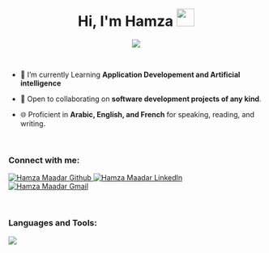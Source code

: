 <h1 align="center">Hi, I'm Hamza <img src="https://media.giphy.com/media/hvRJCLFzcasrR4ia7z/giphy.gif" width="35"></h1>
<p align="center">
  <a href="https://github.com/H4MZ4-M44D4R"><img src="https://readme-typing-svg.herokuapp.com?lines=Software+Engineering+Student;Full+Stack+Web+Developer;AI%20Engineer;Always%20learning%20new20things%&center=true&width=500&height=50"></a>
</p>

<br/>

- 🔭 I’m currently Learning **Application Developement and Artificial intelligence**

- 🤝 Open to collaborating on **software development projects of any kind**.

- 🌐 Proficient in **Arabic, English, and French** for speaking, reading, and writing.

<br/>

<h3 align="left">Connect with me:</h3>
<p align="left">
  <a href="https://github.com/H4MZ4-M44D4R" target="blank">
    <img src="https://skillicons.dev/icons?i=github" alt="Hamza Maadar Github"/>
  </a>
  <a href="https://www.linkedin.com/in/hamza-maadar-3a495a2a4" target="blank">
    <img src="https://skillicons.dev/icons?i=linkedin" alt="Hamza Maadar LinkedIn"/>
  </a>
  <a href="mailto:hamzamaadar@gmail.com" target="blank">
    <img src="https://skillicons.dev/icons?i=gmail" alt="Hamza Maadar Gmail"/>
  </a>
</p>

<br/>

<h3 align="left">Languages and Tools:</h3>
<p>
    <img src="https://skillicons.dev/icons?i=git,github,gitlab,githubactions,vscode,visualstudio,bash,html,css,bootstrap,tailwind,js,ts,react,redux,nodejs,express,php,laravel,java,python,anaconda,r,opencv,jquery,selenium,kubernetes,docker,mysql,mongodb,postgresql,discord,figma,vite,kali,windows,linux" />
</p>
